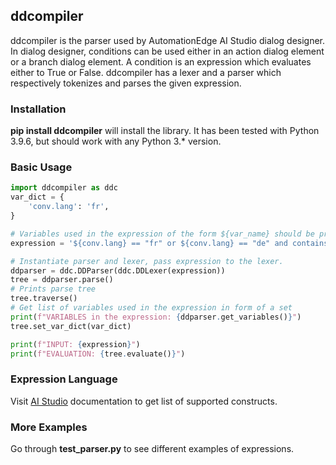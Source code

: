## ddcompiler

ddcompiler is the parser used by AutomationEdge AI Studio dialog designer. In dialog designer, conditions can be used either in an action dialog element or a branch dialog element. A condition is an expression which evaluates either to True or False. ddcompiler has a lexer and a parser which respectively tokenizes and parses the given expression.

### Installation

**pip install ddcompiler** will install the library. It has been tested with Python 3.9.6, but should work with any Python 3.\* version.

### Basic Usage

```python
import ddcompiler as ddc
var_dict = {
    'conv.lang': 'fr',
}

# Variables used in the expression of the form ${var_name} should be present in the var_dict.
expression = '${conv.lang} == "fr" or ${conv.lang} == "de" and contains("aistudio", "studio")'

# Instantiate parser and lexer, pass expression to the lexer.
ddparser = ddc.DDParser(ddc.DDLexer(expression))
tree = ddparser.parse()
# Prints parse tree
tree.traverse()
# Get list of variables used in the expression in form of a set
print(f"VARIABLES in the expression: {ddparser.get_variables()}")
tree.set_var_dict(var_dict)

print(f"INPUT: {expression}")
print(f"EVALUATION: {tree.evaluate()}")
```

### Expression Language

Visit [AI Studio](https://docs.automationedge.ai/docs/getting-started/manual-configuration/conditions/) documentation to get list of supported constructs.

### More Examples

Go through **test_parser.py** to see different examples of expressions.

